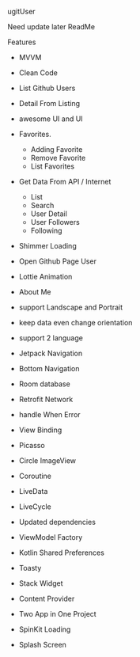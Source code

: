 ugitUser

Need update later ReadMe

Features
- MVVM
- Clean Code
- List Github Users
- Detail From Listing
- awesome UI and UI
- Favorites. 
    - Adding Favorite
    - Remove Favorite
    - List Favorites
- Get Data From API / Internet
    - List 
    - Search 
    - User Detail   
    - User Followers
    - Following
- Shimmer Loading
- Open Github Page User
- Lottie Animation
- About Me
- support Landscape and Portrait
- keep data even change orientation
- support 2 language

- Jetpack Navigation
- Bottom Navigation
- Room database
- Retrofit Network
- handle When Error
- View Binding
- Picasso
- Circle ImageView
- Coroutine
- LiveData
- LiveCycle
- Updated dependencies
- ViewModel Factory
- Kotlin Shared Preferences 
- Toasty
- Stack Widget
- Content Provider
- Two App in One Project
- SpinKit Loading
- Splash Screen